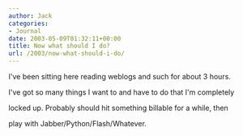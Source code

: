 ```yaml
---
author: Jack
categories:
- Journal
date: 2003-05-09T01:32:11+00:00
title: Now what should I do?
url: /2003/now-what-should-i-do/
---
```


I've been sitting here reading weblogs and such for about 3 hours.
  

  
I've got so many things I want to and have to do that I'm completely
  

  
locked up. Probably should hit something billable for a while, then
  

  
play with Jabber/Python/Flash/Whatever.